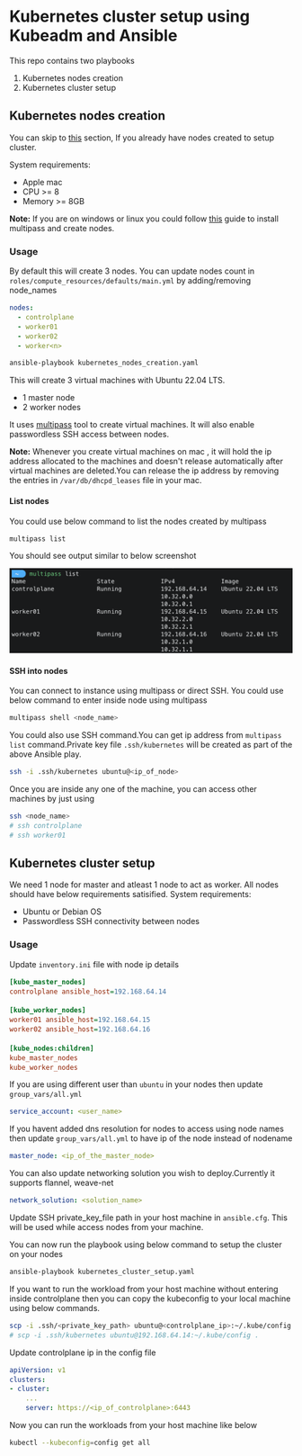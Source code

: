 # Kubernetes cluster setup using Kubeadm and Ansible

This repo contains two playbooks

1. Kubernetes nodes creation
2. Kubernetes cluster setup

## Kubernetes nodes creation

You can skip to [this](#kubernetes-cluster-setup) section, If you already have nodes created to setup cluster.

System requirements:

- Apple mac
- CPU >= 8
- Memory >= 8GB

**Note:** If you are on windows or linux you could follow [this](https://multipass.run/docs) guide to install multipass and create nodes.

### Usage

By default this will create 3 nodes. You can update nodes count in `roles/compute_resources/defaults/main.yml` by adding/removing node_names

```yaml
nodes:
  - controlplane
  - worker01
  - worker02
  - worker<n>
```

```bash
ansible-playbook kubernetes_nodes_creation.yaml
```

This will create 3 virtual machines with Ubuntu 22.04 LTS.

- 1 master node
- 2 worker nodes

It uses [multipass](https://multipass.run/docs) tool to create virtual machines.
It will also enable passwordless SSH access between nodes.

**Note:** Whenever you create virtual machines on mac , it will hold the ip address allocated to the machines and doesn't release automatically after virtual machines are deleted.You can release the ip address by removing the entries in `/var/db/dhcpd_leases` file in your mac.

#### List nodes

You could use below command to list the nodes created by multipass

```bash
multipass list
```

You should see output similar to below screenshot

![nodes details](./assets/node_details.png)

#### SSH into nodes

You can connect to instance using multipass or direct SSH.
You could use below command to enter inside node using multipass

```bash
multipass shell <node_name>
```

You could also use SSH command.You can get ip address from `multipass list` command.Private key file `.ssh/kubernetes` will be created as part of the above Ansible play.

```bash
ssh -i .ssh/kubernetes ubuntu@<ip_of_node>
```

Once you are inside any one of the machine, you can access other machines by just using

```bash
ssh <node_name>
# ssh controlplane
# ssh worker01
```

## Kubernetes cluster setup

We need 1 node for master and atleast 1 node to act as worker. All nodes should have below requirements satisified.
System requirements:

- Ubuntu or Debian OS
- Passwordless SSH connectivity between nodes

### Usage

Update `inventory.ini` file with node ip details

```ini
[kube_master_nodes]
controlplane ansible_host=192.168.64.14

[kube_worker_nodes]
worker01 ansible_host=192.168.64.15
worker02 ansible_host=192.168.64.16

[kube_nodes:children]
kube_master_nodes
kube_worker_nodes
```

If you are using different user than `ubuntu` in your nodes then update `group_vars/all.yml`

```yaml
service_account: <user_name>
```

If you havent added dns resolution for nodes to access using node names then update `group_vars/all.yml` to have ip of the node instead of nodename

```yaml
master_node: <ip_of_the_master_node>
```

You can also update networking solution you wish to deploy.Currently it supports flannel, weave-net

```yaml
network_solution: <solution_name>
```

Update SSH private_key_file path in your host machine in `ansible.cfg`. This will be used while access nodes from your machine.

You can now run the playbook using below command to setup the cluster on your nodes

```bash
ansible-playbook kubernetes_cluster_setup.yaml
```

If you want to run the workload from your host machine without entering inside controlplane then you can copy the kubeconfig to your local machine using below commands.

```bash
scp -i .ssh/<private_key_path> ubuntu@<controlplane_ip>:~/.kube/config .
# scp -i .ssh/kubernetes ubuntu@192.168.64.14:~/.kube/config .
```

Update controlplane ip in the config file

```yaml
apiVersion: v1
clusters:
- cluster:
    ...
    server: https://<ip_of_controlplane>:6443
```

Now you can run the workloads from your host machine like below

```bash
kubectl --kubeconfig=config get all
```
